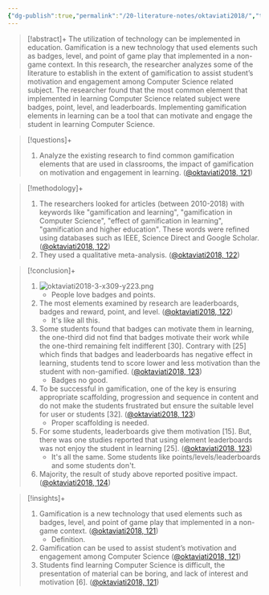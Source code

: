 ```yaml
---
{"dg-publish":true,"permalink":"/20-literature-notes/oktaviati2018/","title":"The Impact of Using Gamification in Learning Computer Science for Students in University","tags":["gamification","computer-science","motivation"],"noteIcon":"1","created":"Aug 30, 2024 17:34","updated":"Sep 12, 2024 23:24"}
---
```



> [!abstract]+
> The utilization of technology can be implemented in education. Gamification is a new technology that used elements such as badges, level, and point of game play that implemented in a non-game context. In this research, the researcher analyzes some of the literature to establish in the extent of gamification to assist student’s motivation and engagement among Computer Science related subject. The researcher found that the most common element that implemented in learning Computer Science related subject were badges, point, level, and leaderboards. Implementing gamification elements in learning can be a tool that can motivate and engage the student in learning Computer Science.

> [!questions]+
>
> 1. Analyze the existing research to find common gamification elements that are used in classrooms, the impact of gamification on motivation and engagement in learning. ([@oktaviati2018, 121](zotero://open-pdf/library/items/GXUBRAV8?page=2&annotation=T653INKB))

> [!methodology]+
>
> 1. The researchers looked for articles (between 2010-2018) with keywords like "gamification and learning", "gamification in Computer Science", "effect of gamification in learning", "gamification and higher education". These words were refined using databases such as IEEE, Science Direct and Google Scholar. ([@oktaviati2018, 122](zotero://open-pdf/library/items/GXUBRAV8?page=3&annotation=JTQ7P7H5))
> 2. They used a qualitative meta-analysis. ([@oktaviati2018, 122](zotero://open-pdf/library/items/GXUBRAV8?page=3&annotation=LQMEI95T))

> [!conclusion]+
>
> 1. ![oktaviati2018-3-x309-y223.png](/img/user/00%20%E2%9A%99%EF%B8%8F%20System/Assets/oktaviati2018-3-x309-y223.png)
>     - People love badges and points.
> 2. The most elements examined by research are leaderboards, badges and reward, point, and level. ([@oktaviati2018, 122](zotero://open-pdf/library/items/GXUBRAV8?page=3&annotation=LECLKKPM))
>     - It's like all this.
> 3. Some students found that badges can motivate them in learning, the one-third did not find that badges motivate their work while the one-third remaining felt indifferent [30]. Contrary with [25] which finds that badges and leaderboards has negative effect in learning, students tend to score lower and less motivation than the student with non-gamified. ([@oktaviati2018, 123](zotero://open-pdf/library/items/GXUBRAV8?page=4&annotation=FMSBMU9P))
>     - Badges no good.
> 4. To be successful in gamification, one of the key is ensuring appropriate scaffolding, progression and sequence in content and do not make the students frustrated but ensure the suitable level for user or students [32]. ([@oktaviati2018, 123](zotero://open-pdf/library/items/GXUBRAV8?page=4&annotation=MBNFK6XQ))
>     - Proper scaffolding is needed.
> 5. For some students, leaderboards give them motivation [15]. But, there was one studies reported that using element leaderboards was not enjoy the student in learning [25]. ([@oktaviati2018, 123](zotero://open-pdf/library/items/GXUBRAV8?page=4&annotation=UX9VVXQ8))
>     - It's all the same. Some students like points/levels/leaderboards and some students don't.
> 6. Majority, the result of study above reported positive impact. ([@oktaviati2018, 124](zotero://open-pdf/library/items/GXUBRAV8?page=5&annotation=S6SNSQAA))

> [!insights]+
>
> 1. Gamification is a new technology that used elements such as badges, level, and point of game play that implemented in a non-game context. ([@oktaviati2018, 121](zotero://open-pdf/library/items/GXUBRAV8?page=2&annotation=373W33T3))
>     - Definition.
> 2. Gamification can be used to assist student’s motivation and engagement among Computer Science ([@oktaviati2018, 121](zotero://open-pdf/library/items/GXUBRAV8?page=2&annotation=BPSTBDF3))
> 3. Students find learning Computer Science is difficult, the presentation of material can be boring, and lack of interest and motivation [6]. ([@oktaviati2018, 121](zotero://open-pdf/library/items/GXUBRAV8?page=2&annotation=YHWRIP2G))
